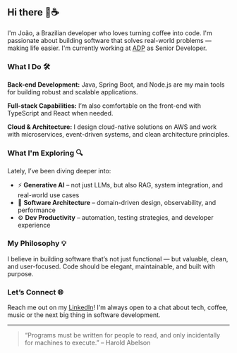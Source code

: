 ## Hi there 👋☕  
I'm João, a Brazilian developer who loves turning coffee into code. I'm passionate about building software that solves real-world problems — making life easier. I'm currently working at [ADP](https://www.adp.com/) as Senior Developer.

### What I Do 🛠️  
**Back-end Development:** Java, Spring Boot, and Node.js are my main tools for building robust and scalable applications.

**Full-stack Capabilities:** I’m also comfortable on the front-end with TypeScript and React when needed.

**Cloud & Architecture:** I design cloud-native solutions on AWS and work with microservices, event-driven systems, and clean architecture principles.

### What I'm Exploring 🔍  
Lately, I’ve been diving deeper into:  
- ⚡ **Generative AI** – not just LLMs, but also RAG, system integration, and real-world use cases  
- 🧱 **Software Architecture** – domain-driven design, observability, and performance  
- ⚙️ **Dev Productivity** – automation, testing strategies, and developer experience  

### My Philosophy 💡  
I believe in building software that’s not just functional — but valuable, clean, and user-focused. Code should be elegant, maintainable, and built with purpose.

### Let’s Connect 🌐  
Reach me out on my [LinkedIn](https://www.linkedin.com/in/joaoac/)! I'm always open to a chat about tech, coffee, music or the next big thing in software development.

---

> “Programs must be written for people to read, and only incidentally for machines to execute.” – Harold Abelson
